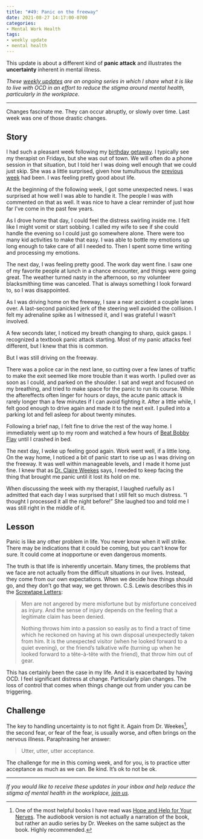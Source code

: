 ```yaml
---
title: "#49: Panic on the freeway"
date: 2021-08-27 14:17:00-0700
categories:     
- Mental Work Health
tags:           
- weekly update
- mental health
---
```


This update is about a different kind of **panic attack** and illustrates the **uncertainty** inherent in mental illness.

_These [weekly updates](https://bennorris.org/tags/weekly-update/) are an ongoing series in which I share what it is like to live with OCD in an effort to reduce the stigma around mental health, particularly in the workplace._

***

Changes fascinate me. They can occur abruptly, or slowly over time. Last week was one of those drastic changes.

## Story

I had such a pleasant week following my [birthday getaway](https://bennorris.org/2021/08/20/birthday-getaway/). I typically see my therapist on Fridays, but she was out of town. We will often do a phone session in that situation, but I told her I was doing well enough that we could just skip. She was a little surprised, given how tumultuous the [previous week](https://bennorris.org/2021/08/12/angrily-pounding-metal/) had been. I was feeling pretty good about life.

At the beginning of the following week, I got some unexpected news. I was surprised at how well I was able to handle it. The people I was with commented on that as well. It was nice to have a clear reminder of just how far I’ve come in the past few years.

As I drove home that day, I could feel the distress swirling inside me. I felt like I might vomit or start sobbing. I called my wife to see if she could handle the evening so I could just go somewhere alone. There were too many kid activities to make that easy. I was able to bottle my emotions up long enough to take care of all I needed to. Then I spent some time writing and processing my emotions.

The next day, I was feeling pretty good. The work day went fine. I saw one of my favorite people at lunch in a chance encounter, and things were going great. The weather turned nasty in the afternoon, so my volunteer blacksmithing time was canceled. That is always something I look forward to, so I was disappointed.

As I was driving home on the freeway, I saw a near accident a couple lanes over. A last-second panicked jerk of the steering well avoided the collision. I felt my adrenaline spike as I witnessed it, and I was grateful I wasn’t involved.

A few seconds later, I noticed my breath changing to sharp, quick gasps. I recognized a textbook panic attack starting. Most of my panic attacks feel different, but I knew that this is common.

But I was still driving on the freeway.

There was a police car in the next lane, so cutting over a few lanes of traffic to make the exit seemed like more trouble than it was worth. I pulled over as soon as I could, and parked on the shoulder. I sat and wept and focused on my breathing, and tried to make space for the panic to run its course. While the aftereffects often linger for hours or days, the acute panic attack is rarely longer than a few minutes if I can avoid fighting it. After a little while, I felt good enough to drive again and made it to the next exit. I pulled into a parking lot and fell asleep for about twenty minutes.

Following a brief nap, I felt fine to drive the rest of the way home. I immediately went up to my room and watched a few hours of [Beat Bobby Flay](https://en.wikipedia.org/wiki/Beat_Bobby_Flay) until I crashed in bed.

The next day, I woke up feeling good again. Work went well, if a little long. On the way home, I noticed a bit of panic start to rise up as I was driving on the freeway. It was well within manageable levels, and I made it home just fine. I knew that as [Dr. Claire Weekes](https://en.wikipedia.org/wiki/Claire_Weekes) says, I needed to keep facing the thing that brought me panic until it lost its hold on me.

When discussing the week with my therapist, I laughed ruefully as I admitted that each day I was surprised that I still felt so much distress. “I thought I processed it all the night before!” She laughed too and told me I was still right in the middle of it.


## Lesson

Panic is like any other problem in life. You never know when it will strike. There may be indications that it could be coming, but you can’t know for sure. It could come at inopportune or even dangerous moments.

The truth is that life is inherently uncertain. Many times, the problems that we face are not actually from the difficult situations in our lives. Instead, they come from our own expectations. When we decide how things should go, and they don’t go that way, we get thrown. C.S. Lewis describes this in the [Screwtape Letters](https://amzn.to/3kutLZ2):

> Men are not angered by mere misfortune but by misfortune conceived as injury. And the sense of injury depends on the feeling that a legitimate claim has been denied.
> 
> Nothing throws him into a passion so easily as to find a tract of time which he reckoned on having at his own disposal unexpectedly taken from him. It is the unexpected visitor (when he looked forward to a quiet evening), or the friend’s talkative wife (turning up when he looked forward to a tête-à-tête with the friend), that throw him out of gear.

This has certainly been the case in my life. And it is exacerbated by having OCD. I feel significant distress at change. Particularly plan changes. The loss of control that comes when things change out from under you can be triggering.


## Challenge

The key to handling uncertainty is to not fight it. Again from Dr. Weekes[^1], the second fear, or fear of the fear, is usually worse, and often brings on the nervous illness. Paraphrasing her answer:

> Utter, utter, utter acceptance.

The challenge for me in this coming week, and for you, is to practice utter acceptance as much as we can. Be kind. It’s ok to not be ok.


***


_If you would like to receive these updates in your inbox and help reduce the stigma of mental health in the workplace, [join us](https://bennorris.org/subscribe/mwh/)._


[^1]: One of the most helpful books I have read was [Hope and Help for Your Nerves](https://amzn.to/3yrCPTG). The audiobook version is not actually a narration of the book, but rather an audio series by Dr. Weekes on the same subject as the book. Highly recommended.